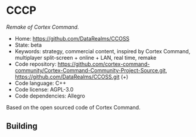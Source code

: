 # CCCP

_Remake of Cortex Command._

- Home: https://github.com/DataRealms/CCOSS
- State: beta
- Keywords: strategy, commercial content, inspired by Cortex Command, multiplayer split-screen + online + LAN, real time, remake
- Code repository: https://github.com/cortex-command-community/Cortex-Command-Community-Project-Source.git, https://github.com/DataRealms/CCOSS.git (+)
- Code language: C++
- Code license: AGPL-3.0
- Code dependencies: Allegro

Based on the open sourced code of Cortex Command.

## Building
